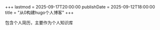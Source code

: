 +++
lastmod = 2025-09-17T20:00:00
publishDate = 2025-09-12T18:00:00
title = "从0构建hugo个人博客"
+++


包含个人简历，主要作为个人知识库
